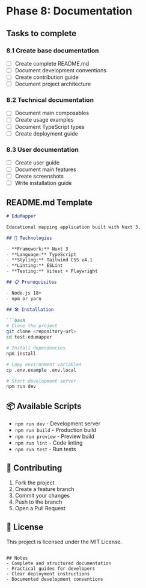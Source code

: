 # Phase 8: Documentation

## Tasks to complete

### 8.1 Create base documentation
- [ ] Create complete README.md
- [ ] Document development conventions
- [ ] Create contribution guide
- [ ] Document project architecture

### 8.2 Technical documentation
- [ ] Document main composables
- [ ] Create usage examples
- [ ] Document TypeScript types
- [ ] Create deployment guide

### 8.3 User documentation
- [ ] Create user guide
- [ ] Document main features
- [ ] Create screenshots
- [ ] Write installation guide

## README.md Template

```markdown
# EduMapper

Educational mapping application built with Nuxt 3.

## 🚀 Technologies

- **Framework:** Nuxt 3
- **Language:** TypeScript
- **Styling:** Tailwind CSS v4.1
- **Linting:** ESLint
- **Testing:** Vitest + Playwright

## 📋 Prerequisites

- Node.js 18+ 
- npm or yarn

## 🛠️ Installation

```bash
# Clone the project
git clone <repository-url>
cd test-edumapper

# Install dependencies
npm install

# Copy environment variables
cp .env.example .env.local

# Start development server
npm run dev
```

## 📦 Available Scripts

- `npm run dev` - Development server
- `npm run build` - Production build
- `npm run preview` - Preview build
- `npm run lint` - Code linting
- `npm run test` - Run tests

## 🤝 Contributing

1. Fork the project
2. Create a feature branch
3. Commit your changes
4. Push to the branch
5. Open a Pull Request

## 📄 License

This project is licensed under the MIT License.
```

## Notes
- Complete and structured documentation
- Practical guides for developers
- Clear deployment instructions
- Documented development conventions 